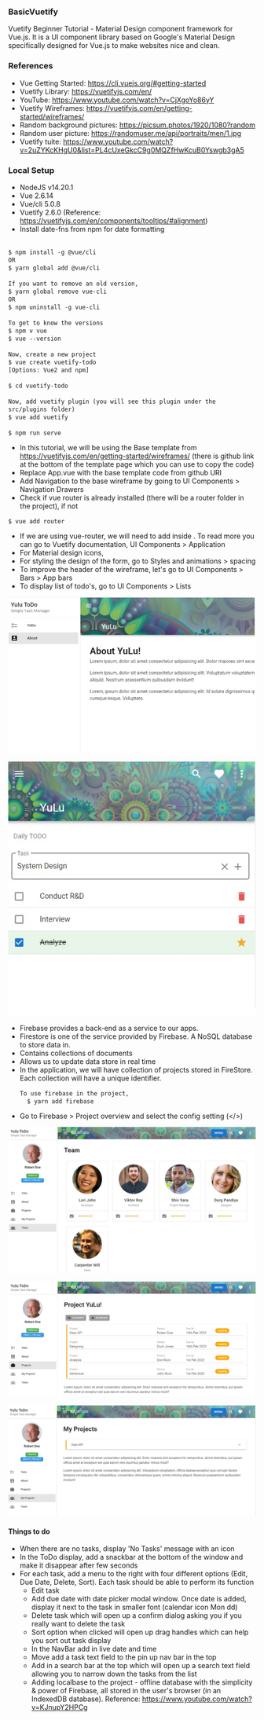 ### BasicVuetify
Vuetify Beginner Tutorial - Material Design component framework for Vue.js. It is a UI component library based on Google's Material Design specifically designed for Vue.js to make websites nice and clean.


### References
* Vue Getting Started: https://cli.vuejs.org/#getting-started
* Vuetify Library: https://vuetifyjs.com/en/
* YouTube: https://www.youtube.com/watch?v=CjXgoYo86yY
* Vuetify Wireframes: https://vuetifyjs.com/en/getting-started/wireframes/
* Random background pictures: https://picsum.photos/1920/1080?random
* Random user picture: https://randomuser.me/api/portraits/men/1.jpg
* Vuetify tuite: https://www.youtube.com/watch?v=2uZYKcKHgU0&list=PL4cUxeGkcC9g0MQZfHwKcuB0Yswgb3gA5 
### Local Setup
* NodeJS v14.20.1
* Vue 2.6.14
* Vue/cli 5.0.8
* Vuetify 2.6.0 (Reference: https://vuetifyjs.com/en/components/tooltips/#alignment)
* Install date-fns from npm for date formatting  
```

$ npm install -g @vue/cli
OR
$ yarn global add @vue/cli

If you want to remove an old version, 
$ yarn global remove vue-cli
OR
$ npm uninstall -g vue-cli

To get to know the versions
$ npm v vue
$ vue --version

Now, create a new project
$ vue create vuetify-todo
[Options: Vue2 and npm]

$ cd vuetify-todo

Now, add vuetify plugin (you will see this plugin under the src/plugins folder)
$ vue add vuetify

$ npm run serve
```

* In this tutorial, we will be using the Base template from https://vuetifyjs.com/en/getting-started/wireframes/ (there is github link at the bottom of the template page which you can use to copy the code)
* Replace App.vue with the base template code from github URI
* Add Navigation to the base wireframe by going to UI Components > Navigation Drawers
* Check if vue router is already installed (there will be a router folder in the project), if not
```
$ vue add router
```
* If we are using vue-router, we will need to add <router-view> inside <v-main>. To read more you can go to Vuetify documentation, UI Components > Application 
* For Material design icons, 
* For styling the design of the form, go to Styles and animations > spacing
* To improve the header of the wireframe, let's go to UI Components > Bars > App bars
* To display list of todo's, go to UI Components > Lists 


![YuLu About](assets/yulu-about.jpg)

![YuLu Tasks](assets/yulu-todo.jpg)

* Firebase provides a back-end as a service to our apps.
* Firestore is one of the service provided by Firebase. A NoSQL database to store data in.
* Contains collections of documents
* Allows us to update data store in real time
* In the application, we will have collection of projects stored in FireStore. Each collection will have a unique identifier.
  ```
  To use firebase in the project,
    $ yarn add firebase
  ```
* Go to Firebase > Project overview and select the config setting (</>)


![YuLu Team](assets/Yulu-Team.jpg)

![YuLu Projects](assets/Yulu-Projects.jpg)

![YuLu MyProjects](assets/Yulu-MyProjects.jpg)


#### Things to do
* When there are no tasks, display 'No Tasks' message with an icon
* In the ToDo display, add a snackbar at the bottom of the window and make it disappear after few seconds
* For each task, add a menu to the right with four different options (Edit, Due Date, Delete, Sort). Each task should be able to perform its function
  * Edit task
  * Add due date with date picker modal window. Once date is added, display it next to the task in smaller font (calendar icon Mon dd)
  * Delete task which will open up a confirm dialog asking you if you really want to delete the task
  * Sort option when clicked will open up drag handles which can help you sort out task display
  * In the NavBar add in live date and time
  * Move add a task text field to the pin up nav bar in the top
  * Add in a search bar at the top which will open up a search text field allowing you to narrow down the tasks from the list
  * Adding localbase to the project  - offline database with the simplicity & power of Firebase, all stored in the user's browser (in an IndexedDB database). Reference: https://www.youtube.com/watch?v=KJnupY2HPCg
  